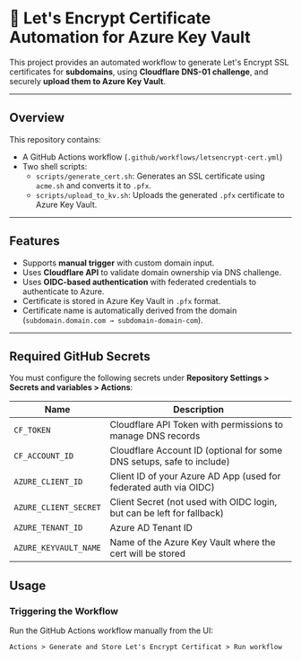 # 🔐 Let's Encrypt Certificate Automation for Azure Key Vault

This project provides an automated workflow to generate Let's Encrypt SSL certificates for **subdomains**, using **Cloudflare DNS-01 challenge**, and securely **upload them to Azure Key Vault**.

---

## Overview

This repository contains:
- A GitHub Actions workflow (`.github/workflows/letsencrypt-cert.yml`)
- Two shell scripts:
  - `scripts/generate_cert.sh`: Generates an SSL certificate using `acme.sh` and converts it to `.pfx`.
  - `scripts/upload_to_kv.sh`: Uploads the generated `.pfx` certificate to Azure Key Vault.

---

## Features

- Supports **manual trigger** with custom domain input.
- Uses **Cloudflare API** to validate domain ownership via DNS challenge.
- Uses **OIDC-based authentication** with federated credentials to authenticate to Azure.
- Certificate is stored in Azure Key Vault in `.pfx` format.
- Certificate name is automatically derived from the domain (`subdomain.domain.com → subdomain-domain-com`).

---

## Required GitHub Secrets

You must configure the following secrets under **Repository Settings > Secrets and variables > Actions**:

| Name                 | Description                                                                 |
|----------------------|-----------------------------------------------------------------------------|
| `CF_TOKEN`           | Cloudflare API Token with permissions to manage DNS records                |
| `CF_ACCOUNT_ID`      | Cloudflare Account ID (optional for some DNS setups, safe to include)      |
| `AZURE_CLIENT_ID`    | Client ID of your Azure AD App (used for federated auth via OIDC)          |
| `AZURE_CLIENT_SECRET`| Client Secret (not used with OIDC login, but can be left for fallback)     |
| `AZURE_TENANT_ID`    | Azure AD Tenant ID                                                         |
| `AZURE_KEYVAULT_NAME`| Name of the Azure Key Vault where the cert will be stored                  |

## Usage

### Triggering the Workflow

Run the GitHub Actions workflow manually from the UI:

```text
Actions > Generate and Store Let's Encrypt Certificat > Run workflow
